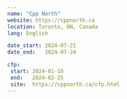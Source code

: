 ```yaml
---
name: "Cpp North"
website: https://cppnorth.ca
location: Toronto, ON, Canada
lang: English

date_start: 2024-07-21
date_end:   2024-07-24

cfp:
 start: 2024-01-16
 end:   2024-02-25
 site:  https://cppnorth.ca/cfp.html
---
```

